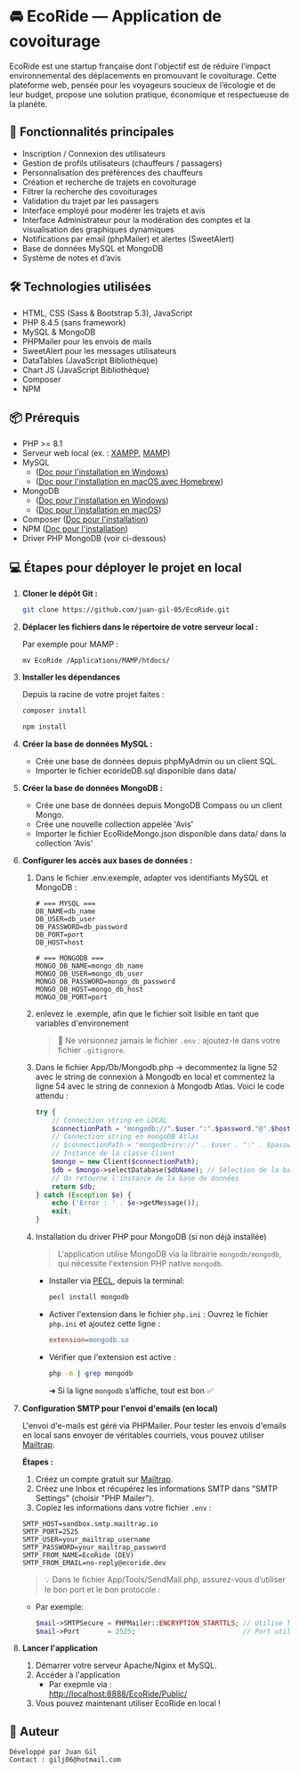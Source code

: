 # 🚘 EcoRide — Application de covoiturage

EcoRide est une startup française dont l'objectif est de réduire l'impact environnemental des déplacements en promouvant le covoiturage. Cette plateforme web, pensée pour les voyageurs soucieux de l’écologie et de leur budget, propose une solution pratique, économique et respectueuse de la planète.

## 🚀 Fonctionnalités principales

- Inscription / Connexion des utilisateurs
- Gestion de profils utilisateurs (chauffeurs / passagers)
- Personnalisation des préférences des chauffeurs
- Création et recherche de trajets en covoiturage
- Filtrer la recherche des covoiturages
- Validation du trajet par les passagers
- Interface employé pour modérer les trajets et avis
- Interface Administrateur pour la modération des comptes et la visualisation des graphiques dynamiques
- Notifications par email (phpMailer) et alertes (SweetAlert)
- Base de données MySQL et MongoDB
- Système de notes et d’avis

## 🛠️ Technologies utilisées

- HTML, CSS (Sass & Bootstrap 5.3), JavaScript
- PHP 8.4.5 (sans framework)
- MySQL & MongoDB
- PHPMailer pour les envois de mails
- SweetAlert pour les messages utilisateurs
- DataTables (JavaScript Bibliothèque)
- Chart JS (JavaScript Bibliothèque)
- Composer
- NPM

## 📦 Prérequis

- PHP >= 8.1
- Serveur web local (ex. : [XAMPP](https://www.apachefriends.org/), [MAMP](https://www.mamp.info/))
- MySQL 
    - ([Doc pour l'installation en Windows](https://dev.mysql.com/downloads/installer/))
    - ([Doc pour l'installation en macOS avec Homebrew](https://formulae.brew.sh/formula/mysql))
- MongoDB 
    - ([Doc pour l'installation en Windows](https://www.mongodb.com/docs/manual/tutorial/install-mongodb-on-windows/))
    - ([Doc pour l'installation en macOS](https://www.mongodb.com/docs/manual/tutorial/install-mongodb-on-os-x/))
- Composer ([Doc pour l'installation](https://getcomposer.org/download/))
- NPM ([Doc pour l'installation](https://docs.npmjs.com/downloading-and-installing-node-js-and-npm))
- Driver PHP MongoDB (voir ci-dessous)

## 💻 Étapes pour déployer le projet en local

1. **Cloner le dépôt Git :**

    ```bash
    git clone https://github.com/juan-gil-05/EcoRide.git
    ```

2. **Déplacer les fichiers dans le répertoire de votre serveur local :**

    Par exemple pour MAMP :
    ```console
    mv EcoRide /Applications/MAMP/htdocs/
    ```

3. **Installer les dépendances**

    Depuis la racine de votre projet faites :

    ```bash
    composer install
    ````

    ```bash
    npm install
    ```

4. **Créer la base de données MySQL :**

    -   Crée une base de données depuis phpMyAdmin ou un client SQL. 
    -	Importer le fichier ecorideDB.sql disponible dans data/

5. **Créer la base de données MongoDB :**

    -   Crée une base de données depuis MongoDB Compass ou un client Mongo.
    -   Crée une nouvelle collection appelée 'Avis' 
	-	Importer le fichier EcoRideMongo.json disponible dans data/ dans la collection 'Avis'

6. **Configurer les accès aux bases de données :**

    1. Dans le fichier .env.exemple, adapter vos identifiants MySQL et MongoDB :
        ```dotenv
        # === MYSQL ===
        DB_NAME=db_name
        DB_USER=db_user
        DB_PASSWORD=db_password
        DB_PORT=port
        DB_HOST=host

        # === MONGODB ===
        MONGO_DB_NAME=mongo_db_name
        MONGO_DB_USER=mongo_db_user
        MONGO_DB_PASSWORD=mongo_db_password
        MONGO_DB_HOST=mongo_db_host
        MONGO_DB_PORT=port
        ```
    2. enlevez le .exemple, afin que le fichier soit lisible en tant que variables d'environement
        >🔐 Ne versionnez jamais le fichier `.env` : ajoutez-le dans votre fichier `.gitignore`.
    3. Dans le fichier App/Db/Mongodb.php -> decommentez la ligne 52 avec le string de connexion à Mongodb en local et commentez la ligne 54 avec le string de connexion à Mongodb Atlas. 
    Voici le code attendu :
        ```php
        try {
            // Connection string en LOCAL
            $connectionPath = "mongodb://".$user.":".$password."@".$host.":".$port."/".$dbName;
            // Connection string en mongoDB Atlas
            // $connectionPath = "mongodb+srv://" . $user . ":" . $password . "@" . $host . "/?retryWrites=true&w=majority&appName=" . $dbName;
            // Instance de la classe Client
            $mongo = new Client($connectionPath);
            $db = $mongo->selectDatabase($dbName); // Sélection de la base de données
            // On retourne l'instance de la base de données
            return $db;
        } catch (Exception $e) {
            echo ('Error : ' . $e->getMessage());
            exit;
        }
        ```
    4. Installation du driver PHP pour MongoDB (si non déjà installée)
    
        > L'application utilise MongoDB via la librairie `mongodb/mongodb`, qui nécessite l'extension PHP native `mongodb`.

        - Installer via [PECL](https://pecl.php.net), depuis la terminal:
            ```bash
            pecl install mongodb
            ```

        - Activer l'extension dans le fichier `php.ini` :
            Ouvrez le fichier `php.ini` et ajoutez cette ligne :
            ```ini
            extension=mongodb.so
            ```

        - Vérifier que l'extension est active :
            ```bash
            php -m | grep mongodb
            ```
             ➜ Si la ligne `mongodb` s’affiche, tout est bon ✅

   

7. **Configuration SMTP pour l'envoi d'emails (en local)**

    L'envoi d'e-mails est géré via PHPMailer. Pour tester les envois d'emails en local sans envoyer de véritables courriels, vous pouvez utiliser [Mailtrap](https://mailtrap.io/).

    **Étapes :**

    1. Créez un compte gratuit sur [Mailtrap](https://mailtrap.io/).
    2. Créez une Inbox et récupérez les informations SMTP dans "SMTP Settings" (choisir "PHP Mailer").
    3. Copiez les informations dans votre fichier `.env` :

    ```dotenv
    SMTP_HOST=sandbox.smtp.mailtrap.io
    SMTP_PORT=2525
    SMTP_USER=your_mailtrap_username
    SMTP_PASSWORD=your_mailtrap_password
    SMTP_FROM_NAME=EcoRide (DEV)
    SMTP_FROM_EMAIL=no-reply@ecoride.dev
    ````
    > 💡 Dans le fichier App/Tools/SendMail.php, assurez-vous d’utiliser le bon port et le bon protocole :
    - Par exemple:
        ```php
        $mail->SMTPSecure = PHPMailer::ENCRYPTION_STARTTLS; // Utilise TLS
        $mail->Port       = 2525;                           // Port utilisé par Mailtrap avec TLS
        ```

8. **Lancer l'application**

    1. Démarrer votre serveur Apache/Nginx et MySQL.
    2. Accéder à l'application
        - Par exepmle via :  
            [http://localhost:8888/EcoRide/Public/](http://localhost:8888/EcoRide/public/)
    3. Vous pouvez maintenant utiliser EcoRide en local !



## 👥 Auteur

    Développé par Juan Gil
    Contact : gilj06@hotmail.com
    